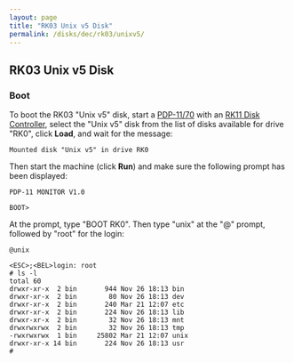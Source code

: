 ```yaml
---
layout: page
title: "RK03 Unix v5 Disk"
permalink: /disks/dec/rk03/unixv5/
---
```


RK03 Unix v5 Disk
-----------------

### Boot

To boot the RK03 "Unix v5" disk, start a [PDP-11/70](/devices/pdp11/machine/1170/panel/debugger/) with an
[RK11 Disk Controller](/devices/pdp11/rk11/), select the "Unix v5" disk from the list of disks
available for drive "RK0", click **Load**, and wait for the message:

	Mounted disk "Unix v5" in drive RK0

Then start the machine (click **Run**) and make sure the following prompt has been displayed:

	PDP-11 MONITOR V1.0

	BOOT>

At the prompt, type "BOOT RK0".  Then type "unix" at the "@" prompt, followed by "root" for the login:

	@unix
	
	<ESC>;<BEL>login: root
	# ls -l
	total 60
	drwxr-xr-x  2 bin       944 Nov 26 18:13 bin
	drwxr-xr-x  2 bin        80 Nov 26 18:13 dev
	drwxr-xr-x  2 bin       240 Mar 21 12:07 etc
	drwxr-xr-x  2 bin       224 Nov 26 18:13 lib
	drwxr-xr-x  2 bin        32 Nov 26 18:13 mnt
	drwxrwxrwx  2 bin        32 Nov 26 18:13 tmp
	-rwxrwxrwx  1 bin     25802 Mar 21 12:07 unix
	drwxr-xr-x 14 bin       224 Nov 26 18:13 usr
	# 
